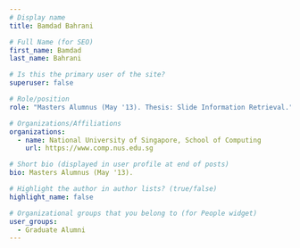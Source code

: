 ```yaml
---
# Display name
title: Bamdad Bahrani

# Full Name (for SEO) 
first_name: Bamdad
last_name: Bahrani

# Is this the primary user of the site?
superuser: false

# Role/position
role: "Masters Alumnus (May '13). Thesis: Slide Information Retrieval."

# Organizations/Affiliations
organizations:
  - name: National University of Singapore, School of Computing
    url: https://www.comp.nus.edu.sg

# Short bio (displayed in user profile at end of posts)
bio: Masters Alumnus (May '13). 

# Highlight the author in author lists? (true/false)
highlight_name: false

# Organizational groups that you belong to (for People widget)
user_groups:
  - Graduate Alumni
---
```


